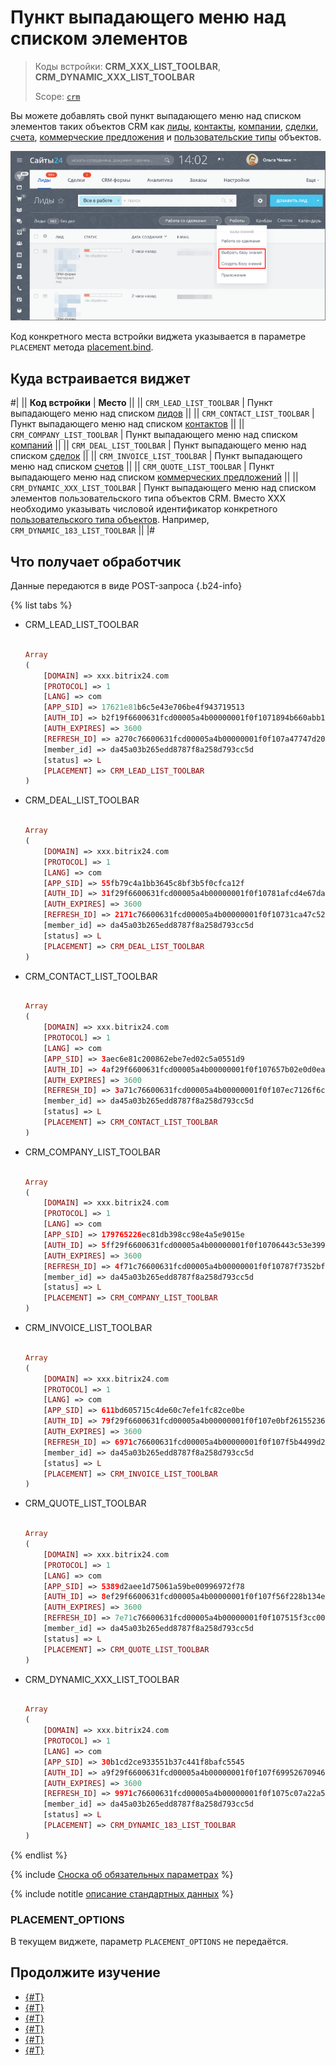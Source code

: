 # Пункт выпадающего меню над списком элементов

> Коды встройки: **CRM_XXX_LIST_TOOLBAR**, **CRM_DYNAMIC_XXX_LIST_TOOLBAR**
>
> Scope: [`crm`](../../scopes/permissions.md)
>

Вы можете добавлять свой пункт выпадающего меню над списком элементов таких объектов CRM как [лиды](../../crm/leads/), [контакты](../../crm/contacts/), [компании](../../crm/companies/), [сделки](../../crm/deals/), [счета](../../crm/outdated/invoice/), [коммерческие предложения](../../crm/quote/) и [пользовательские типы](../../crm/universal/) объектов.

![Виджет в виде пункта контекстного меню в Сделке](./_images/CRM__LIST_TOOLBAR.png "Виджет в виде пункта контекстного меню в Сделке")

Код конкретного места встройки виджета указывается в параметре `PLACEMENT` метода [placement.bind](../placement-bind.md).

## Куда встраивается виджет

#|
|| **Код встройки** | **Место** ||
|| `CRM_LEAD_LIST_TOOLBAR` | Пункт выпадающего меню над списком [лидов](../../crm/leads/) ||
|| `CRM_CONTACT_LIST_TOOLBAR` | Пункт выпадающего меню над списком [контактов](../../crm/contacts/) ||
|| `CRM_COMPANY_LIST_TOOLBAR` | Пункт выпадающего меню над списком [компаний](../../crm/companies/) ||
|| `CRM_DEAL_LIST_TOOLBAR` | Пункт выпадающего меню над списком [сделок](../../crm/deals/) ||
|| `CRM_INVOICE_LIST_TOOLBAR` | Пункт выпадающего меню над списком [счетов](../../crm/outdated/invoice/) ||
|| `CRM_QUOTE_LIST_TOOLBAR` | Пункт выпадающего меню над списком [коммерческих предложений](../../crm/quote/) ||
|| `CRM_DYNAMIC_XXX_LIST_TOOLBAR` | Пункт выпадающего меню над списком элементов пользовательского типа объектов CRM. Вместо XXX необходимо указывать числовой идентификатор конкретного [пользовательского типа объектов](../../crm/universal/). Например, `CRM_DYNAMIC_183_LIST_TOOLBAR` ||
|#

## Что получает обработчик

Данные передаются в виде POST-запроса {.b24-info}

{% list tabs %}

- CRM_LEAD_LIST_TOOLBAR

    ```php

    Array
    (
        [DOMAIN] => xxx.bitrix24.com
        [PROTOCOL] => 1
        [LANG] => com
        [APP_SID] => 17621e81b6c5e43e706be4f943719513
        [AUTH_ID] => b2f19f6600631fcd00005a4b00000001f0f1071894b660abb19a2fa0362714239a2aaa
        [AUTH_EXPIRES] => 3600
        [REFRESH_ID] => a270c76600631fcd00005a4b00000001f0f107a47747d2035445dbcaa0886ec97678df
        [member_id] => da45a03b265edd8787f8a258d793cc5d
        [status] => L
        [PLACEMENT] => CRM_LEAD_LIST_TOOLBAR
    )

    ```

- CRM_DEAL_LIST_TOOLBAR

    ```php

    Array
    (
        [DOMAIN] => xxx.bitrix24.com
        [PROTOCOL] => 1
        [LANG] => com
        [APP_SID] => 55fb79c4a1bb3645c8bf3b5f0cfca12f
        [AUTH_ID] => 31f29f6600631fcd00005a4b00000001f0f10781afcd4e67da98de2c0c3ba491e6d6f5
        [AUTH_EXPIRES] => 3600
        [REFRESH_ID] => 2171c76600631fcd00005a4b00000001f0f10731ca47c52d032bf3568e3f94c3d9750a
        [member_id] => da45a03b265edd8787f8a258d793cc5d
        [status] => L
        [PLACEMENT] => CRM_DEAL_LIST_TOOLBAR
    )

    ```

- CRM_CONTACT_LIST_TOOLBAR

    ```php

    Array
    (
        [DOMAIN] => xxx.bitrix24.com
        [PROTOCOL] => 1
        [LANG] => com
        [APP_SID] => 3aec6e81c200862ebe7ed02c5a0551d9
        [AUTH_ID] => 4af29f6600631fcd00005a4b00000001f0f107657b02e0d0eaaaabbe09ea6c8628110d
        [AUTH_EXPIRES] => 3600
        [REFRESH_ID] => 3a71c76600631fcd00005a4b00000001f0f107ec7126f6c7499958546207d42d820184
        [member_id] => da45a03b265edd8787f8a258d793cc5d
        [status] => L
        [PLACEMENT] => CRM_CONTACT_LIST_TOOLBAR
    )

    ```

- CRM_COMPANY_LIST_TOOLBAR

    ```php

    Array
    (
        [DOMAIN] => xxx.bitrix24.com
        [PROTOCOL] => 1
        [LANG] => com
        [APP_SID] => 179765226ec81db398cc98e4a5e9015e
        [AUTH_ID] => 5ff29f6600631fcd00005a4b00000001f0f10706443c53e3994101a662e9b245ee398e
        [AUTH_EXPIRES] => 3600
        [REFRESH_ID] => 4f71c76600631fcd00005a4b00000001f0f10787f7352bf08be012b32c362e6c808f72
        [member_id] => da45a03b265edd8787f8a258d793cc5d
        [status] => L
        [PLACEMENT] => CRM_COMPANY_LIST_TOOLBAR
    )
    ```

- CRM_INVOICE_LIST_TOOLBAR

    ```php

    Array
    (
        [DOMAIN] => xxx.bitrix24.com
        [PROTOCOL] => 1
        [LANG] => com
        [APP_SID] => 611bd605715c4de60c7efe1fc82ce0be
        [AUTH_ID] => 79f29f6600631fcd00005a4b00000001f0f107e0bf261552367a5d567964f8862976b1
        [AUTH_EXPIRES] => 3600
        [REFRESH_ID] => 6971c76600631fcd00005a4b00000001f0f107f5b4499d2f41d14ec3142fb9b189b409
        [member_id] => da45a03b265edd8787f8a258d793cc5d
        [status] => L
        [PLACEMENT] => CRM_INVOICE_LIST_TOOLBAR
    )
    
    ```

- CRM_QUOTE_LIST_TOOLBAR

    ```php

    Array
    (
        [DOMAIN] => xxx.bitrix24.com
        [PROTOCOL] => 1
        [LANG] => com
        [APP_SID] => 5389d2aee1d75061a59be00996972f78
        [AUTH_ID] => 8ef29f6600631fcd00005a4b00000001f0f107f56f228b134e9f88dd8088ce08d9de0e
        [AUTH_EXPIRES] => 3600
        [REFRESH_ID] => 7e71c76600631fcd00005a4b00000001f0f107515f3cc004a6876f039fab870a2cbdc2
        [member_id] => da45a03b265edd8787f8a258d793cc5d
        [status] => L
        [PLACEMENT] => CRM_QUOTE_LIST_TOOLBAR
    )
    
    ```

- CRM_DYNAMIC_XXX_LIST_TOOLBAR

    ```php

    Array
    (
        [DOMAIN] => xxx.bitrix24.com
        [PROTOCOL] => 1
        [LANG] => com
        [APP_SID] => 30b1cd2ce933551b37c441f8bafc5545
        [AUTH_ID] => a9f29f6600631fcd00005a4b00000001f0f107f69952670946852790cb3ec5bd1ab2e9
        [AUTH_EXPIRES] => 3600
        [REFRESH_ID] => 9971c76600631fcd00005a4b00000001f0f1075c07a22a5dc9d29f124040e460ac04b9
        [member_id] => da45a03b265edd8787f8a258d793cc5d
        [status] => L
        [PLACEMENT] => CRM_DYNAMIC_183_LIST_TOOLBAR
    )
    
    ```

{% endlist %}

{% include [Сноска об обязательных параметрах](../../../_includes/required.md) %}

{% include notitle [описание стандартных данных](../_includes/widget_data.md) %}

### PLACEMENT_OPTIONS

В текущем виджете, параметр `PLACEMENT_OPTIONS` не передаётся.

## Продолжите изучение

- [{#T}](../placement-bind.md)
- [{#T}](../ui-interaction/index.md)
- [{#T}](../ui-interaction/crm-card.md)
- [{#T}](../../interactivity/index.md)
- [{#T}](../open-application.md)
- [{#T}](../open-path.md)
